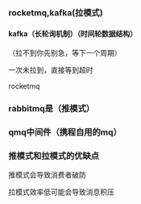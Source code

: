 ### rocketmq,kafka(拉模式)
#### kafka（长轮询机制）（时间轮数据结构）

（拉不到你先别急，等下一个周期）

一次未拉到，直接等到超时

rocketmq

### rabbitmq是（推模式）

### qmq中间件（携程自用的mq）

### 推模式和拉模式的优缺点

推模式会导致消费者破防

拉模式效率低可能会导致消息积压

